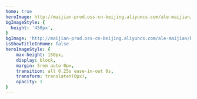 ```yaml
---
home: true
heroImage: http://maijian-prod.oss-cn-beijing.aliyuncs.com/ale-maijian/logo.png
bgImageStyle: {
  height: '450px',
}
bgImage: 'http://maijian-prod.oss-cn-beijing.aliyuncs.com/ale-maijian/bg.png'
isShowTitleInHome: false
heroImageStyle: {
    max-height: 150px,
    display: block,
    margin: 5rem auto 0px,
    transition: all 0.25s ease-in-out 0s,
    transform: translateY(0px),
    opacity: 1
}
---
```

<!-- ---
home: true
lang: zh-CN
heroText: 只会番茄炒蛋
tagline: 前端图书馆(GY的个人学习笔记)
heroImage: /logo.jpg
actionText: Get Started →
actionLink: /home/
features:
- title: HTML + CSS 基础学习
  details: 学习 HTML 和 CSS 样式基础知识，制作简单页面。
- title: JavaScript 进阶学习
  details: 学习 JavaScript 结合 HTML 和 CSS 制作交互页面。
- title: React And Vue 框架学习
  details: 学习当下前端流行框架, 提升开发效率。
footer: Copyright © 2019-present GaoYu
--- -->